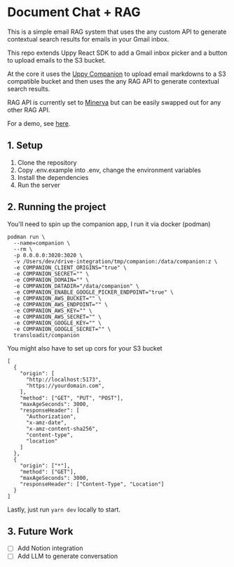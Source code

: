 # Document Chat + RAG

This is a simple email RAG system that uses the any custom API to generate
contextual search results for emails in your Gmail inbox.

This repo extends Uppy React SDK to add a Gmail inbox picker and a
button to upload emails to the S3 bucket.

At the core it uses the [Uppy Companion](https://uppy.io/docs/companion/)
to upload email markdowns to a S3 compatible bucket and then uses the
any RAG API to generate contextual search results.

RAG API is currently set to [Minerva](https://minerva.alexlazar.dev/docs#/)
but can be easily swapped out for any other RAG API.

For a demo, see [here](https://chat.spacestationlabs.ltd).

## 1. Setup

1. Clone the repository
2. Copy .env.example into .env, change the environment variables
3. Install the dependencies
4. Run the server

## 2. Running the project

You'll need to spin up the companion app, I run it via docker (podman)
```
podman run \
  --name=companion \
  --rm \
  -p 0.0.0.0:3020:3020 \
  -v /Users/dev/drive-integration/tmp/companion:/data/companion:z \
  -e COMPANION_CLIENT_ORIGINS="true" \
  -e COMPANION_SECRET="" \
  -e COMPANION_DOMAIN="" \
  -e COMPANION_DATADIR="/data/companion" \
  -e COMPANION_ENABLE_GOOGLE_PICKER_ENDPOINT="true" \
  -e COMPANION_AWS_BUCKET="" \
  -e COMPANION_AWS_ENDPOINT="" \
  -e COMPANION_AWS_KEY="" \
  -e COMPANION_AWS_SECRET="" \
  -e COMPANION_GOOGLE_KEY="" \
  -e COMPANION_GOOGLE_SECRET="" \
  transloadit/companion
```

You might also have to set up cors for your S3 bucket
```
[
  {
    "origin": [
      "http://localhost:5173",
      "https://yourdomain.com",
    ],
    "method": ["GET", "PUT", "POST"],
    "maxAgeSeconds": 3000,
    "responseHeader": [
      "Authorization",
      "x-amz-date",
      "x-amz-content-sha256",
      "content-type",
      "location"
    ]
  },
  {
    "origin": ["*"],
    "method": ["GET"],
    "maxAgeSeconds": 3000,
    "responseHeader": ["Content-Type", "Location"]
  }
]

```

Lastly, just run `yarn dev` locally to start.

## 3. Future Work

- [ ] Add Notion integration
- [ ] Add LLM to generate conversation
